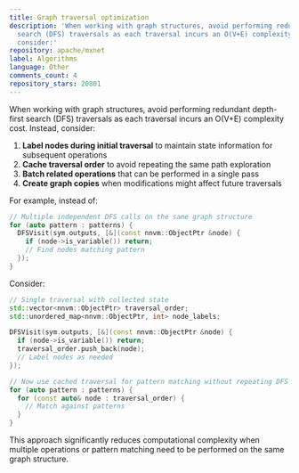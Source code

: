 ```yaml
---
title: Graph traversal optimization
description: 'When working with graph structures, avoid performing redundant depth-first
  search (DFS) traversals as each traversal incurs an O(V+E) complexity cost. Instead,
  consider:'
repository: apache/mxnet
label: Algorithms
language: Other
comments_count: 4
repository_stars: 20801
---
```


When working with graph structures, avoid performing redundant depth-first search (DFS) traversals as each traversal incurs an O(V+E) complexity cost. Instead, consider:

1. **Label nodes during initial traversal** to maintain state information for subsequent operations
2. **Cache traversal order** to avoid repeating the same path exploration
3. **Batch related operations** that can be performed in a single pass
4. **Create graph copies** when modifications might affect future traversals

For example, instead of:

```cpp
// Multiple independent DFS calls on the same graph structure
for (auto pattern : patterns) {
  DFSVisit(sym.outputs, [&](const nnvm::ObjectPtr &node) {
    if (node->is_variable()) return;
    // Find nodes matching pattern
  });
}
```

Consider:

```cpp
// Single traversal with collected state
std::vector<nnvm::ObjectPtr> traversal_order;
std::unordered_map<nnvm::ObjectPtr, int> node_labels;

DFSVisit(sym.outputs, [&](const nnvm::ObjectPtr &node) {
  if (node->is_variable()) return;
  traversal_order.push_back(node);
  // Label nodes as needed
});

// Now use cached traversal for pattern matching without repeating DFS
for (auto pattern : patterns) {
  for (const auto& node : traversal_order) {
    // Match against patterns
  }
}
```

This approach significantly reduces computational complexity when multiple operations or pattern matching need to be performed on the same graph structure.
